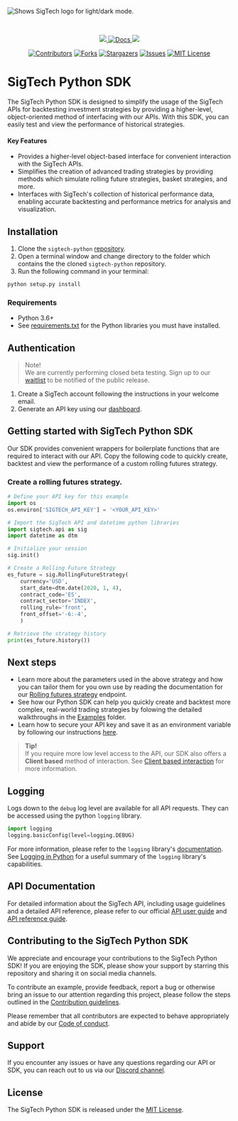 <picture>
  <source media="(prefers-color-scheme: dark)" srcset="https://8647283.fs1.hubspotusercontent-na1.net/hubfs/8647283/New%20SigTech%20Brand%20Assets/Logos%20and%20Favicons/st-logo-white-on-dark.png", style="margin-bottom:3cm">
  <img alt="Shows SigTech logo for light/dark mode." src="https://8647283.fs1.hubspotusercontent-na1.net/hubfs/8647283/New%20SigTech%20Brand%20Assets/Logos%20and%20Favicons/st-logo-black-on-white.png",style="margin-bottom:3cm">
</picture>

&nbsp;


<p align="center" id="dummy">
    <a href="https://discord.gg/XcVJDYV4k7">
        <img src="https://img.shields.io/badge/CHAT-DISCORD-blue?style=for-the-badge&logo=discord&labelColor=rgb(55,55,55)&color=blueviolet">
    </a>
    <a href="https://learn.sigtech.com">
        <img src="https://img.shields.io/badge/Docs-API_REFERENCE-1338be?&style=for-the-badge&logo=wiki&link=https://learn.sigtech.com/reference" alt="Docs" />
    </a>
     <a href="https://twitter.com/sigtechltd/">
        <img src="https://img.shields.io/badge/follow-%40sigtechltd-1DA1F2?logo=twitter&style=for-the-badge" />
    </a>
<p>
<div align="center">

[![Contributors][contributors-shield]][contributors-url]
[![Forks][forks-shield]][forks-url]
[![Stargazers][stars-shield]][stars-url]
[![Issues][issues-shield]][issues-url]
[![MIT License][license-shield]][license-url]

</div>

[contributors-shield]: https://img.shields.io/github/contributors/SIGTechnologies/sigtech-python.svg?style=for-the-badge
[contributors-url]: https://github.com/SIGTechnologies/sigtech-python/graphs/contributors
[forks-shield]: https://img.shields.io/github/forks/SIGTechnologies/sigtech-python.svg?style=for-the-badge
[forks-url]: https://github.com/SIGTechnologies/sigtech-python/network/members
[stars-shield]: https://img.shields.io/github/stars/SIGTechnologies/sigtech-python.svg?style=for-the-badge
[stars-url]: https://github.com/othneildrew/SIGTechnologies/sigtech-python
[issues-shield]: https://img.shields.io/github/issues/SIGTechnologies/sigtech-python.svg?style=for-the-badge
[issues-url]: https://github.com/SIGTechnologies/sigtech-python/issues
[license-shield]: https://img.shields.io/github/license/SIGTechnologies/sigtech-python.svg?style=for-the-badge
[license-url]: https://github.com/SIGTechnologies/sigtech-python/blob/master/LICENSE.txt
[repo_wiki_url]: https://www.learn.sigtech.com
[repo_wiki_img]: https://img.shields.io/badge/docs-wiki_page-blue?style=for-the-badge&logo=none


# SigTech Python SDK
The SigTech Python SDK is designed to simplify the usage of the SigTech APIs for backtesting investment strategies by providing a higher-level, object-oriented method of interfacing with our APIs. With this SDK, you can easily test and view the performance of historical strategies.

#### Key Features
- Provides a higher-level object-based interface for convenient interaction with the SigTech APIs.
- Simplifies the creation of advanced trading strategies by providing methods which simulate rolling future strategies, basket strategies, and more.
- Interfaces with SigTech's collection of historical performance data, enabling accurate backtesting and performance metrics for analysis and visualization.

## Installation
1. Clone the `sigtech-python` [repository](https://github.com/SIGTechnologies/sigtech-python).
1. Open a terminal window and change directory to the folder which contains the the cloned `sigtech-python` repository.
1. Run the following command in your terminal:
```sh
python setup.py install
```

### Requirements
- Python 3.6+
- See [requirements.txt](https://github.com/SIGTechnologies/sigtech-python/blob/master/requirements.txt) for the Python libraries you must have installed.

## Authentication
>Note! \
>We are currently performing closed beta testing. Sign up to our [waitlist](https://get.sigtech.com/join-the-api-waitlist) to be notified of the public release.

1. Create a SigTech account following the instructions in your welcome email.
1. Generate an API key using our [dashboard](https://dashboard.sigtech.com/api). 

## Getting started with SigTech Python SDK
Our SDK provides convenient wrappers for boilerplate functions that are required to interact with our API. Copy the following code to quickly create, backtest and view the performance of a custom rolling futures strategy.

### Create a rolling futures strategy.
```python
# Define your API key for this example
import os
os.environ['SIGTECH_API_KEY'] = '<YOUR_API_KEY>'

# Import the SigTech API and datetime python libraries
import sigtech.api as sig
import datetime as dtm

# Initialize your session
sig.init()

# Create a Rolling Future Strategy
es_future = sig.RollingFutureStrategy(
    currency='USD',
    start_date=dtm.date(2020, 1, 4),
    contract_code='ES', 
    contract_sector='INDEX',
    rolling_rule='front',  
    front_offset='-6:-4', 
    )

# Retrieve the strategy history
print(es_future.history())
```
## Next steps

- Learn more about the parameters used in the above strategy and how you can tailor them for you own use by reading the documentation for our [Rolling futures strategy](https://learn.sigtech.com/reference/api_post_strategy_rolling_futures_strategies_futures_rolling_post-1.) endpoint.
- See how our Python SDK can help you quickly create and backtest more complex, real-world trading strategies by folowing the detailed walkthroughs in the [Examples](https://github.com/SIGTechnologies/sigtech-python/tree/master/examples) folder.
- Learn how to secure your API key and save it as an environment variable by following our instructions [here](https://learn.sigtech.com/docs/auth).


>**Tip!**\
>If you require more low level access to the API, our SDK also offers a **Client based** method of interaction. See [Client based interaction](https://github.com/SIGTechnologies/sigtech-python/blob/master/client_based_interaction.md) for more information.

## Logging
Logs down to the `debug` log level are available for all API requests. They can be accessed using the python `logging` library. 
```python
import logging
logging.basicConfig(level=logging.DEBUG)
```
For more information, please refer to the `logging` library's [documentation](https://docs.python.org/3/library/logging.html). See [Logging in Python](https://realpython.com/python-logging/) for a useful summary of the `logging` library's capabilities.

## API Documentation
For detailed information about the SigTech API, including usage guidelines and a detailed API reference, please refer to our official [API user guide](https://learn.sigtech.com/docs) and [API reference guide](https://learn.sigtech.com/reference). 


## Contributing to the SigTech Python SDK

We appreciate and encourage your contributions to the SigTech Python SDK! If you are enjoying the SDK, please show your support by starring this repository and sharing it on social media channels. 

To contribute an example, provide feedback, report a bug or otherwise bring an issue to our attention regarding this project, please follow the steps outlined in the [Contribution guidelines](https://github.com/SIGTechnologies/sigtech-python/blob/master/CONTRIBUTING.md). 

Please remember that all contributors are expected to behave appropriately and abide by our [Code of conduct](https://github.com/SIGTechnologies/sigtech-python/blob/master/CODE_OF_CONDUCT.md).

## Support
If you encounter any issues or have any questions regarding our API or SDK, you can reach out to us via our [Discord channel](https://discord.gg/XcVJDYV4k7).

## License
The SigTech Python SDK is released under the [MIT License](https://github.com/SIGTechnologies/sigtech-python/blob/master/LICENSE).
